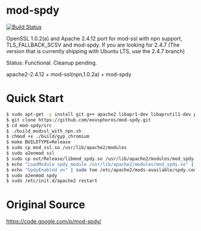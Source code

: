 mod-spdy
========

[![Build Status](https://travis-ci.org/eousphoros/mod-spdy.svg?branch=master)](https://travis-ci.org/eousphoros/mod-spdy)

OpenSSL 1.0.2(a) and Apache 2.4.12 port for mod-ssl with npn support, TLS_FALLBACK_SCSV and mod-spdy. If you are looking for 2.4.7 (The version that is currently shipping with Ubuntu LTS, use the 2.4.7 branch)

Status: Functional. Cleanup pending.

apache2-2.4.12 + mod-ssl(npn,1.0.2a) + mod-spdy


Quick Start
===========
```sh
$ sudo apt-get -y install git g++ apache2 libapr1-dev libaprutil1-dev patch binutils make devscripts
$ git clone https://github.com/eousphoros/mod-spdy.git
$ cd mod-spdy/src
$ ./build_modssl_with_npn.sh
$ chmod +x ./build/gyp_chromium
$ make BUILDTYPE=Release
$ sudo cp mod_ssl.so /usr/lib/apache2/modules
$ sudo a2enmod ssl
$ sudo cp out/Release/libmod_spdy.so /usr/lib/apache2/modules/mod_spdy.so
$ echo "LoadModule spdy_module /usr/lib/apache2/modules/mod_spdy.so" | sudo tee /etc/apache2/mods-available/spdy.load
$ echo "SpdyEnabled on" | sudo tee /etc/apache2/mods-available/spdy.conf
$ sudo a2enmod spdy
$ sudo /etc/init.d/apache2 restart
````


Original Source
===============

https://code.google.com/p/mod-spdy/
